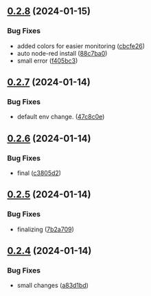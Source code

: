 ## [0.2.8](https://github.com/Energy-Control-no/fleet-flows-autoinstaller/compare/v0.2.7...v0.2.8) (2024-01-15)


### Bug Fixes

* added colors for easier monitoring ([cbcfe26](https://github.com/Energy-Control-no/fleet-flows-autoinstaller/commit/cbcfe266c34e131c034416e8f18505e1889533bb))
* auto node-red install ([88c7ba0](https://github.com/Energy-Control-no/fleet-flows-autoinstaller/commit/88c7ba02f999af9df71e3c785d736f3a811ed010))
* small error ([f405bc3](https://github.com/Energy-Control-no/fleet-flows-autoinstaller/commit/f405bc3cd92b298bc6705f58bc7baddb9ada8e03))



## [0.2.7](https://github.com/Energy-Control-no/fleet-flows-autoinstaller/compare/v0.2.6...v0.2.7) (2024-01-14)


### Bug Fixes

* default env change. ([47c8c0e](https://github.com/Energy-Control-no/fleet-flows-autoinstaller/commit/47c8c0e03324b6efd011b20acad6485453e5152b))



## [0.2.6](https://github.com/Energy-Control-no/fleet-flows-autoinstaller/compare/v0.2.5...v0.2.6) (2024-01-14)


### Bug Fixes

* final ([c3805d2](https://github.com/Energy-Control-no/fleet-flows-autoinstaller/commit/c3805d29149ea52e0226f32ba6f029ab956ca79e))



## [0.2.5](https://github.com/Energy-Control-no/fleet-flows-autoinstaller/compare/v0.2.4...v0.2.5) (2024-01-14)


### Bug Fixes

* finalizing ([7b2a709](https://github.com/Energy-Control-no/fleet-flows-autoinstaller/commit/7b2a70971647beafb767786b104b8ea445f0a921))



## [0.2.4](https://github.com/Energy-Control-no/fleet-flows-autoinstaller/compare/v0.2.3...v0.2.4) (2024-01-14)


### Bug Fixes

* small changes ([a83d1bd](https://github.com/Energy-Control-no/fleet-flows-autoinstaller/commit/a83d1bd1f6ec38c18d2d0524794b4054996fd610))



